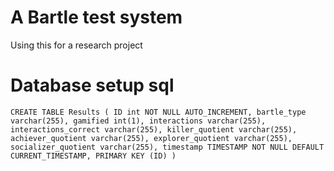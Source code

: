 # A Bartle test system

Using this for a research project

# Database setup sql

`
CREATE TABLE Results
(
ID int NOT NULL AUTO_INCREMENT,
bartle_type varchar(255),
gamified int(1),
interactions varchar(255),
interactions_correct varchar(255),
killer_quotient varchar(255),
achiever_quotient varchar(255),
explorer_quotient varchar(255),
socializer_quotient varchar(255),
timestamp TIMESTAMP NOT NULL DEFAULT CURRENT_TIMESTAMP,
PRIMARY KEY (ID)
)
`